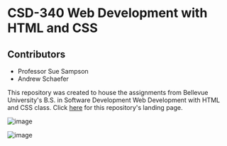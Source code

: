 <h1>CSD-340 Web Development with HTML and CSS</h1>
<h2>Contributors</h2>
<ul>
  <li>Professor Sue Sampson</li>
  <li>Andrew Schaefer</li>
</ul>
This repository was created to house the assignments from Bellevue University's B.S. in Software Development Web Development with HTML and CSS class. Click <a href="https://ab0213ab.github.io/csd-340/" target="_blank">here</a> for this repository's landing page.

![image](https://user-images.githubusercontent.com/81192828/133911529-a3c061f9-fb40-49b1-81b6-182284d17be4.png)

![image](https://user-images.githubusercontent.com/81192828/133911535-e5c3a811-dfde-4935-af82-686b069d2c60.png)


